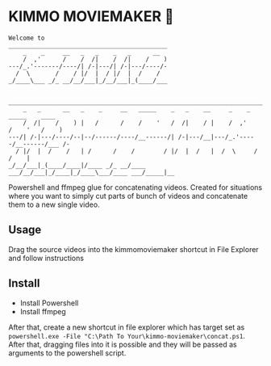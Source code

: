 # KIMMO MOVIEMAKER 🎥

```
Welcome to
____________________________________________                                         
    _    _     __   _   _    _   _      __                                           
    /  ,'      /    /  /|    /  /|    /    )                                         
---/_.'-------/----/| /-|---/| /-|---/----/-                                         
  /  \       /    / |/  |  / |/  |  /    /                                           
_/____\___ _/_ __/__/___|_/__/___|_(____/___                                         
                                                                                     
                                                                                     
_____________________________________________________________________________________
    _   _      __   _    _     __   _____    _   _    __     _    _   _____    ____  
    /  /|    /    ) |   /      /    /    '   /  /|    / |    /  ,'    /    '   /    )
---/| /-|---/----/--|--/------/----/__------/| /-|---/__|---/_.'-----/__------/___ /-
  / |/  |  /    /   | /      /    /        / |/  |  /   |  /  \     /        /    |  
_/__/___|_(____/____|/____ _/_ __/____ ___/__/___|_/____|_/____\___/____ ___/_____|__
```

Powershell and ffmpeg glue for concatenating videos. Created for situations where you want to simply cut parts of bunch of videos and concatenate them to a new single video.

## Usage

Drag the source videos into the kimmomoviemaker shortcut in File Explorer and follow instructions

## Install

* Install Powershell
* Install ffmpeg


After that, create a new shortcut in file explorer which has target set as `powershell.exe -File "C:\Path To Your\kimmo-moviemaker\concat.ps1`. After that, dragging files into it is possible and they will be passed as arguments to the powershell script.


 
